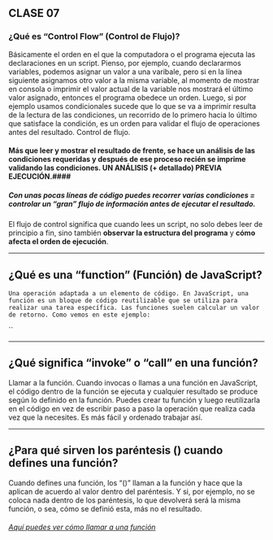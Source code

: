 ## CLASE 07
### ¿Qué es “Control Flow” (Control de Flujo)?

Básicamente el orden en el que la computadora o el programa ejecuta las declaraciones en un script. Pienso, por ejemplo, cuando declararmos variables, podemos asignar un valor a una varibale, pero si en la línea siguiente asignamos otro valor a la misma variable, al momento de mostrar en consola o imprimir el valor actual de la variable nos mostrará el último valor asignado, entonces el programa obedece un orden. Luego, si por ejemplo usamos condicionales sucede que lo que se va a imprimir resulta de la lectura de las condiciones, un recorrido de lo primero hacia lo último que satisface la condición, es un orden para validar el flujo de operaciones antes del resultado. Control de flujo. 
    
#### Más que leer y mostrar el resultado de frente, se hace un análisis de las condiciones requeridas y después de ese proceso recién se imprime validando las condiciones. UN ANÁLISIS (+ detallado) PREVIA EJECUCIÓN.#### 
    
##### Con unas pocas líneas de código puedes recorrer varías condiciones = controlar un “gran” flujo de información antes de ejecutar el resultado.
    
El flujo de control significa que cuando lees un script, no solo debes leer de principio a fin, sino también **observar la estructura del programa** y **cómo afecta el orden de ejecución**.


--------------

## ¿Qué es una “function” (Función) de JavaScript? 
    Una operación adaptada a un elemento de código. En JavaScript, una función es un bloque de código reutilizable que se utiliza para realizar una tarea específica. Las funciones suelen calcular un valor de retorno. Como vemos en este ejemplo:
`<script>
let x = mifuncion(4, 3);
 

function mifuncion(a, b) {
  return a * b;
}
document.write(x); 
document.getElementById("demo").innerHTML = x;
</script>`

-----

## ¿Qué significa “invoke” o “call” en una función?
Llamar a la función. Cuando invocas o llamas a una función en JavaScript, el código dentro de la función se ejecuta y cualquier resultado se produce según lo definido en la función. Puedes crear tu función y luego reutilizarla en el código en vez de escribir paso a paso la operación que realiza cada vez que la necesites. Es más fácil y ordenado trabajar así.

-----

## ¿Para qué sirven los paréntesis () cuando defines una función?
Cuando defines una función, los “()” llaman a la función y hace que la aplican de acuerdo al valor dentro del paréntesis. Y si, por ejemplo, no se coloca nada dentro de los paréntesis, lo que devolverá será la misma función, o sea, cómo se definió esta, más no el resultado. 

###### [Aquí puedes ver cómo llamar a una función](https://scaler.com/topics/images/structure-of-a-javascript-function.webp)

